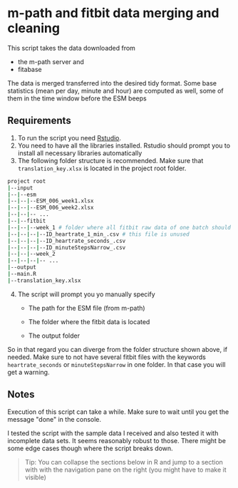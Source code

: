 # m-path and fitbit data merging and cleaning

This script takes the data downloaded from

-   the m-path server and
-   fitabase

The data is merged transferred into the desired tidy format. Some base statistics (mean per day, minute and hour) are computed as well, some of them in the time window before the ESM beeps

## Requirements

1.  To run the script you need [Rstudio](https://posit.co/download/rstudio-desktop/).
2.  You need to have all the libraries installed. Rstudio should prompt you to install all necessary libraries automatically
3.  The following folder structure is recommended. Make sure that `translation_key.xlsx` is located in the project root folder.

``` bash
project root
|--input
|--|--esm
|--|--|--ESM_006_week1.xlsx
|--|--|--ESM_006_week2.xlsx
|--|--|-- ...
|--|--fitbit
|--|--|--week_1 # folder where all fitbit raw data of one batch should be located
|--|--|--|--ID_heartrate_1_min_.csv # this file is unused
|--|--|--|--ID_heartrate_seconds_.csv
|--|--|--|--ID_minuteStepsNarrow_.csv
|--|--|--week_2
|--|--|--|-- ...
|--output
|--main.R
|--translation_key.xlsx
```

4.  The script will prompt you yo manually specify
    -   The path for the ESM file (from m-path)

    -   The folder where the fitbit data is located

    -   The output folder

So in that regard you can diverge from the folder structure shown above, if needed. Make sure to not have several fitbit files with the keywords `heartrate_seconds` or `minuteStepsNarrow` in one folder. In that case you will get a warning.

## Notes

Execution of this script can take a while. Make sure to wait until you get the message "done" in the console.

I tested the script with the sample data I received and also tested it with incomplete data sets. It seems reasonably robust to those. There might be some edge cases though where the script breaks down.

> Tip: You can collapse the sections below in R and jump to a section with with the navigation pane on the right (you might have to make it visible)
